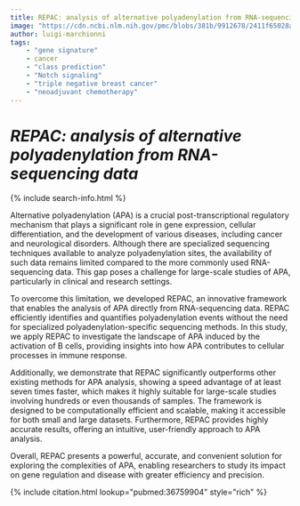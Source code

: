 ```yaml
---
title: REPAC: analysis of alternative polyadenylation from RNA-sequencing data
image: "https://cdn.ncbi.nlm.nih.gov/pmc/blobs/381b/9912678/2411f65028a2/13059_2023_2865_Fig1_HTML.jpg"
author: luigi-marchionni
tags:
    - "gene signature"
    - cancer
    - "class prediction"
    - "Notch signaling"
    - "triple negative breast cancer"
    - "neoadjuvant chemotherapy"
---
```


# *REPAC: analysis of alternative polyadenylation from RNA-sequencing data*

{% include search-info.html %}

Alternative polyadenylation (APA) is a crucial post-transcriptional regulatory mechanism that plays a significant role in gene expression, cellular differentiation, and the development of various diseases, including cancer and neurological disorders. Although there are specialized sequencing techniques available to analyze polyadenylation sites, the availability of such data remains limited compared to the more commonly used RNA-sequencing data. This gap poses a challenge for large-scale studies of APA, particularly in clinical and research settings.

To overcome this limitation, we developed REPAC, an innovative framework that enables the analysis of APA directly from RNA-sequencing data. REPAC efficiently identifies and quantifies polyadenylation events without the need for specialized polyadenylation-specific sequencing methods. In this study, we apply REPAC to investigate the landscape of APA induced by the activation of B cells, providing insights into how APA contributes to cellular processes in immune response.

Additionally, we demonstrate that REPAC significantly outperforms other existing methods for APA analysis, showing a speed advantage of at least seven times faster, which makes it highly suitable for large-scale studies involving hundreds or even thousands of samples. The framework is designed to be computationally efficient and scalable, making it accessible for both small and large datasets. Furthermore, REPAC provides highly accurate results, offering an intuitive, user-friendly approach to APA analysis.

Overall, REPAC presents a powerful, accurate, and convenient solution for exploring the complexities of APA, enabling researchers to study its impact on gene regulation and disease with greater efficiency and precision.

{% include citation.html lookup="pubmed:36759904" style="rich" %}